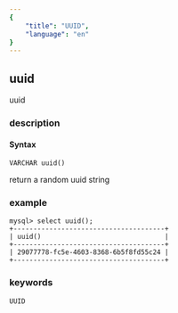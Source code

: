 ```yaml
---
{
    "title": "UUID",
    "language": "en"
}
---
```


## uuid

uuid

### description
#### Syntax

`VARCHAR uuid()`

return a random uuid string


### example

```
mysql> select uuid();
+--------------------------------------+
| uuid()                               |
+--------------------------------------+
| 29077778-fc5e-4603-8368-6b5f8fd55c24 |
+--------------------------------------+

```

### keywords
    UUID
